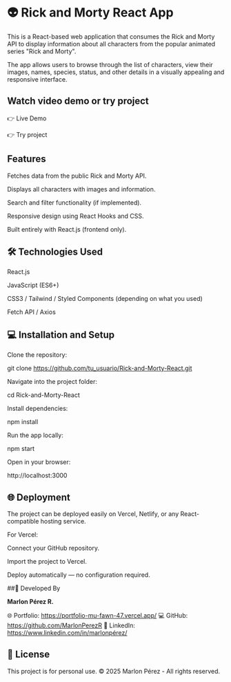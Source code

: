 # 👽 Rick and Morty React App

This is a React-based web application that consumes the Rick and Morty API
 to display information about all characters from the popular animated series "Rick and Morty".

The app allows users to browse through the list of characters, view their images, names, species, status, and other details in a visually appealing and responsive interface.

## Watch  video demo or try project 

👉 Live Demo 

👉 Try project 


## Features

Fetches data from the public Rick and Morty API.

Displays all characters with images and information.

Search and filter functionality (if implemented).

Responsive design using React Hooks and CSS.

Built entirely with React.js (frontend only).

## 🛠️ Technologies Used

React.js

JavaScript (ES6+)

CSS3 / Tailwind / Styled Components (depending on what you used)

Fetch API / Axios

## 💻 Installation and Setup

Clone the repository:

git clone https://github.com/tu_usuario/Rick-and-Morty-React.git


Navigate into the project folder:

cd Rick-and-Morty-React


Install dependencies:

npm install


Run the app locally:

npm start


Open in your browser:

http://localhost:3000

## 🌐 Deployment

The project can be deployed easily on Vercel, Netlify, or any React-compatible hosting service.

For Vercel:

Connect your GitHub repository.

Import the project to Vercel.

Deploy automatically — no configuration required.


##👥 Developed By

**Marlon Pérez R.**

🌐 Portfolio: https://portfolio-mu-fawn-47.vercel.app/
💻 GitHub: https://github.com/MarlonPerezR
💼 LinkedIn: https://www.linkedin.com/in/marlonpérez/

## 📄 License

This project is for personal use. © 2025 Marlon Pérez - All rights reserved.
